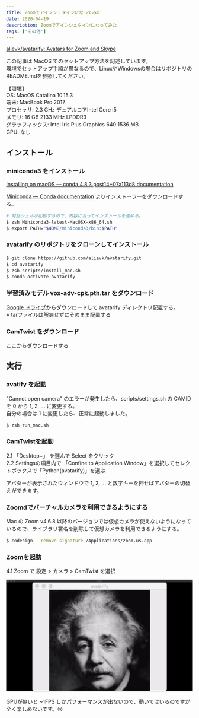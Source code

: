 ```yaml
---
title: Zoomでアインシュタインになってみた
date: 2020-04-19
description: Zoomでアインシュタインになってみた
tags: ['その他']
---
```


[alievk/avatarify: Avatars for Zoom and Skype](https://github.com/alievk/avatarify)

この記事は MacOS でのセットアップ方法を記述しています。  
環境でセットアップ手順が異なるので、LinuxやWindowsの場合はリポジトリのREADME.mdを参照してください。

【環境】  
OS: MacOS Catalina 10.15.3  
端末: MacBook Pro 2017  
プロセッサ: 2.3 GHz デュアルコアIntel Core i5  
メモリ: 16 GB 2133 MHz LPDDR3  
グラッフィックス: Intel Iris Plus Graphics 640 1536 MB  
GPU: なし

## インストール

### miniconda3 をインストール  
[Installing on macOS — conda 4\.8\.3\.post14\+07a113d8 documentation](https://docs.conda.io/projects/conda/en/latest/user-guide/install/macos.html#installing-on-macos)

[Miniconda — Conda documentation](https://docs.conda.io/en/latest/miniconda.html#macosx-installers) よりインストーラーをダウンロードする。  

```bash
# 対話シェルが起動するので、内容に沿ってインストールを進める。
$ zsh Miniconda3-latest-MacOSX-x86_64.sh
$ export PATH="$HOME/miniconda3/bin:$PATH"
```

### avatarify のリポジトリをクローンしてインストール

```bash
$ git clone https://github.com/alievk/avatarify.git
$ cd avatarify
$ zsh scripts/install_mac.sh
$ conda activate avatarify
```

### 学習済みモデル vox\-adv\-cpk\.pth\.tar をダウンロード  
[Google ドライブ](https://drive.google.com/file/d/1L8P-hpBhZi8Q_1vP2KlQ4N6dvlzpYBvZ/view)からダウンロードして avatarify ディレクトリ配置する。  
※ tarファイルは解凍せずにそのまま配置する

### CamTwist をダウンロード  
[ここ](http://camtwiststudio.com/download/)からダウンロードする

## 実行

### avatify を起動  
"Cannot open camera" のエラーが発生したら、scripts/settings.sh の CAMID を 0 から 1, 2, ... に変更する。  
自分の場合は 1 に変更したら、正常に起動しました。

```bash
$ zsh run_mac.sh
```

### CamTwistを起動

2.1 「Desktop+」 を選んで Select をクリック  
2.2 Settingsの項目内で 「Confine to Application Window」を選択してセレクトボックスで「Python(avatarify)」を選ぶ  

アバターが表示されたウィンドウで 1, 2, ... と数字キーを押せばアバターの切替えができます。

### Zoomdでバーチャルカメラを利用できるようにする  
Mac の Zoom v4.6.8 以降のバージョンでは仮想カメラが使えないようになっているので、ライブラリ署名を削除して仮想カメラを利用できるようにする。

```bash
$ codesign --remove-signature /Applications/zoom.us.app
```

### Zoomを起動
4.1 Zoom で 設定 > カメラ > CamTwist を選択

![zoom](zoom.gif)

GPUが無いと ~1FPS しかパフォーマンスが出ないので、動いてはいるのですが全く楽しめないです。😢  

